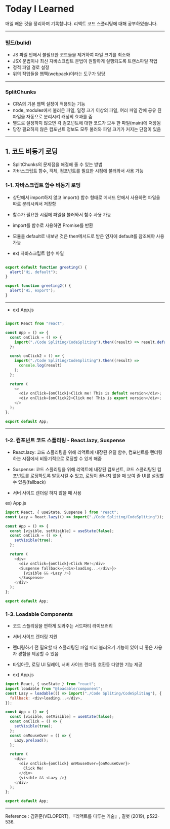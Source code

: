 # Today I Learned
매일 배운 것을 정리하며 기록합니다. 리액트 코드 스플리팅에 대해 공부하였습니다.

***

### 빌드(bulid)
- JS 파일 안에서 불필요한 코드들을 제거하여 파일 크기를 최소화
- JSX 문법이나 최신 자바스크립트 문법이 원할하게 실행되도록 트랜스파일 작업
- 정적 파일 경로 설정
- 위의 작업들을 웹팩(webpack)이라는 도구가 담당

***

### SplitChunks
- CRA의 기본 웹팩 설정이 적용되는 기능
- node_modules에서 불러온 파일, 일정 크기 이상의 파일, 여러 파일 간에 공유 된 파일을 자동으로 분리시켜 캐싱의 효과를 줌
- 별도로 설정하지 않으면 각 컴포넌트에 대한 코드가 모두 한 파일(main)에 저장됨
- 당장 필요하지 않은 컴포넌트 정보도 모두 불러와 파일 크기가 커지는 단점이 있음

***

## 1. 코드 비동기 로딩
- SplitChunks의 문제점을 해결해 줄 수 있는 방법
- 자바스크립트 함수, 객체, 컴포넌트를 필요한 시점에 불러와서 사용 가능


### 1-1. 자바스크립트 함수 비동기 로딩

- 상단에서 import하지 않고 import() 함수 형태로 메서드 안에서 사용하면 파일을 따로 분리시켜서 저장함
- 함수가 필요한 시점에 파일을 불러와서 함수 사용 가능
- import를 함수로 사용하면 Promise를 반환
- 모듈을 default로 내보낸 것은 then메서드로 받은 인자에 default를 참조해야 사용 가능

- ex) 자바스크립트 함수 파일

```javascript

export default function greeting() {
  alert("Hi, default");
}

export function greeting2() {
  alert("Hi, export");
}
```

***

- ex) App.js

```javascript 

import React from "react";

const App = () => {
  const onClick = () => {
    import("./Code Spliting/CodeSpliting").then((result) => result.default());
  };

  const onClick2 = () => {
    import("./Code Spliting/CodeSpliting").then((result) =>
      console.log(result)
    );
  };

  return (
    <>
      <div onClick={onClick}>Click me! This is default version</div>;
      <div onClick={onClick2}>Click me! This is export version</div>;
    </>
  );
};

export default App;

```

***

### 1-2. 컴포넌트 코드 스플리팅 - React.lazy, Suspense

- React.lazy: 코드 스플리팅을 위해 리액트에 내장된 유틸 함수,
컴포넌트를 렌더링하는 시점에서 비동기적으로 로딩할 수 있게 해줌

- Suspense: 코드 스플리팅을 위해 리액트에 내장된 컴포넌트,
코드 스플리팅된 컴포넌트를 로딩하도록 발동시킬 수 있고, 로딩이 끝나지 않을 때 보여 줄 UI를 설정할 수 있음(fallback)

- 서버 사이드 렌더링 하지 않을 때 사용

ex) App.js
```javascript
import React, { useState, Suspense } from "react";
const Lazy = React.lazy(() => import("./Code Spliting/CodeSpliting"));

const App = () => {
  const [visible, setVisible] = useState(false);
  const onClick = () => {
    setVisible(true);
  };

  return (
    <div>
      <div onClick={onClick}>Click Me!</div>
      <Suspense fallback={<div>loading...</div>}>
        {visible && <Lazy />}
      </Suspense>
    </div>
  );
};

export default App;

```

### 1-3. Loadable Components
- 코드 스플리팅을 편하게 도와주는 서드파티 라이브러리
- 서버 사이드 렌더링 지원
- 렌더링하기 전 필요할 때 스플리팅된 파일 미리 불러오기 기능이 있어 더 좋은 사용자 경험을 제공할 수 있음
- 타임아웃, 로딩 UI 딜레이, 서버 사이드 렌더링 호환등 다양한 기능 제공

- ex) App.js
```javascript
import React, { useState } from "react";
import loadable from "@loadable/component";
const Lazy = loadable(() => import("./Code Spliting/CodeSpliting"), {
  fallback: <div>loading...</div>,
});

const App = () => {
  const [visible, setVisible] = useState(false);
  const onClick = () => {
    setVisible(true);
  };
  const onMouseOver = () => {
    Lazy.preload();
  };

  return (
    <div>
      <div onClick={onClick} onMouseOver={onMouseOver}>
        Click Me!
      </div>
      {visible && <Lazy />}
    </div>
  );
};

export default App;

```



***

Reference : 김민준(VELOPERT), 『리액트를 다루는 기술』, 길벗 (2019), p522-536.
